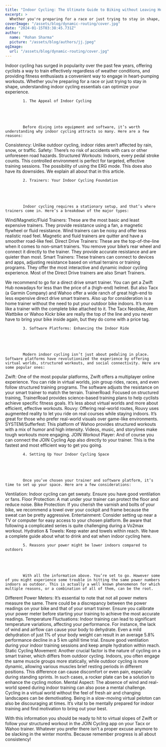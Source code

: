 ```yaml
---
title: "Indoor Cycling: The Ultimate Guide to Biking without Leaving Home"
excerpt: >
  Whether you're preparing for a race or just trying to stay in shape, understanding indoor cycling essentials can optimize your experience.
coverImage: "/assets/blog/dynamic-routing/cover.jpg"
date: "2024-01-15T03:38:45.731Z"
author:
  name: "Rohan Sharma"
  picture: "/assets/blog/authors/jj.jpeg"
ogImage:
  url: "/assets/blog/dynamic-routing/cover.jpg"
---
```


Indoor cycling has surged in popularity over the past few years, offering cyclists a way to train effectively regardless of weather conditions, and providing fitness enthusiasts a convenient way to engage in heart-pumping workouts. Whether you’re preparing for a race or just trying to stay in shape, understanding indoor cycling essentials can optimize your experience.
	
	
		
			1. The Appeal of Indoor Cycling

		
	

	
			Before diving into equipment and software, it’s worth understanding why indoor cycling attracts so many. Here are a few reasons:

Consistency: Unlike outdoor cycling, indoor rides aren’t affected by rain, snow, or traffic.
Safety: There’s no risk of accidents with cars or other unforeseen road hazards.
Structured Workouts: Indoors, every pedal stroke counts. This controlled environment is perfect for targeted, effective training sessions.
The possibility of using the ERG mode. This does also have its downsides. We explain all about that in this article.


		

		
		
			
		
	
	
		
			2. Trainers: Your Indoor Cycling Foundation

		
	

	
			Indoor cycling requires a stationary setup, and that’s where trainers come in. Here’s a breakdown of the major types:

Wind/Magnetic/Fluid Trainers: These are the most basic and least expensive trainers. They provide resistance using a fan, a magnetic flywheel or fluid resistance. Wind trainers can be noisy and offer less realistic road feel. Magnetic and fluid trainers are quitter and have a smoother road-like feel.
Direct Drive Trainers: These are the top-of-the-line when it comes to non-smart trainers. You remove your bike’s rear wheel and connect it directly to the trainer. They provide accurate resistance and are quieter than most.
Smart Trainers: These trainers can connect to devices and apps, adjusting resistance based on virtual terrains or training programs. They offer the most interactive and dynamic indoor cycling experience. Most of the Direct Drive trainers are also Smart Trainers.

We recommend to go for a direct drive smart trainer. You can get a Zwift Hub nowadays for less than the price of a (high-end) helmet. But also Tacx (a Garmin Company) and Wahoo offer a wide ranch of great high-end to less expensive direct drive smart trainers.
Also up for consideration is a home trainer without the need to put your outdoor bike indoors. It’s more like a trainer with the complete bike attached to it. The Tacx Neobike, Atom Wattbike or Wahoo Kickr bike are really the top of the line and you never have to bring your bike inside again, but they do come with a price tag.

		

	
		
			3. Software Platforms: Enhancing the Indoor Ride

		
	

	
			Modern indoor cycling isn’t just about pedaling in place. Software platforms have revolutionized the experience by offering virtual worlds, structured workouts, and social connectivity. Here are some popular ones:

Zwift: One of the most popular platforms, Zwift offers a multiplayer online experience. You can ride in virtual worlds, join group rides, races, and even follow structured training programs. The software adjusts the resistance on your smart trainer to match the terrain.
TrainerRoad: Focused on structured training, TrainerRoad provides science-based training plans to help cyclists achieve specific fitness goals. It’s less about virtual worlds and more about efficient, effective workouts.
Rouvy: Offering real-world routes, Rouvy uses augmented reality to let you ride on real courses while staying indoors. It’s great for those who prefer real-world visuals over game-like environments.
SYSTEM/Sufferfest: This platform of Wahoo provides structured workouts with a mix of humor and high intensity. Videos, music, and storylines make tough workouts more engaging.
JOIN Workout Player: And of course you can connect the JOIN Cycling App also directly to your trainer. This is the fastest and most efficient way to get you going.


		

		
		
			
		
	
	
		
			4. Setting Up Your Indoor Cycling Space

		
	

	
			Once you’ve chosen your trainer and software platform, it’s time to set up your space. Here are a few considerations:

Ventilation: Indoor cycling can get sweaty. Ensure you have good ventilation or fans.
Floor Protection: A mat under your trainer can protect the floor and reduce noise.
Bike Protection: If you cherish the varnish and bolts of your bike, we recommend a towel over your cockpit and frame because the sweat can be pretty aggressive.
Entertainment: Consider setting up near a TV or computer for easy access to your chosen platform. Be aware that following a complicated series is quite challenging during a Vo2max workout.
Hydration & Towels: Keep water and towels within reach. We have a complete guide about what to drink and eat when indoor cycling here.


		

	
		
			5. Reasons your power might be lower indoors compared to outdoors

		
	

	
			With all the information above. You’re set to go. However some of you might experience some trouble in hitting the same power numbers indoors as outdoor. This is actually a well known phenomenon for which multiple reasons, or a combination of all of them, can be the root.

Different Power Meters: It’s essential to note that not all power meters measure the same. There could be a discrepancy between the power readings on your bike and that of your smart trainer. Ensure you calibrate your power meter before starting your training to achieve the most accurate readings.
Temperature Fluctuations: Indoor training can lead to significant temperature variations, affecting your performance. For instance, the lack of wind and airflow can cause your body to dehydrate. Even a mild dehydration of just 1% of your body weight can result in an average 5.8% performance decline in a 5 km uphill time trial. Ensure good ventilation during your indoor training sessions and keep ample hydration within reach.
Static Cycling Movement: Another crucial factor is the nature of cycling on a smart trainer, which differs from outdoor cycling. Indoors, you often engage the same muscle groups more statically, while outdoor cycling is more dynamic, allowing various muscles brief resting periods in different positions. This difference can cause discomfort or even pain, especially during standing sprints. In such cases, a rocker plate can be a solution to enhance the cycling motion.
Mental Aspect: The absence of wind and real-world speed during indoor training can also pose a mental challenge. Cycling in a virtual world without the feel of fresh air and changing landscapes can be demotivating. Being in a slow-moving virtual peloton can also be discouraging at times. It’s vital to be mentally prepared for indoor training and find motivation to bring out your best.

With this information you should be ready to hit to virtual slopes of Zwift or follow your structured workout in the JOIN Cycling app on your Tacx or Wahoo trainer. Whatever you prefer there isn’t a proper excuse anymore to be slacking in the winter months. Because remember progress is all about consistency!